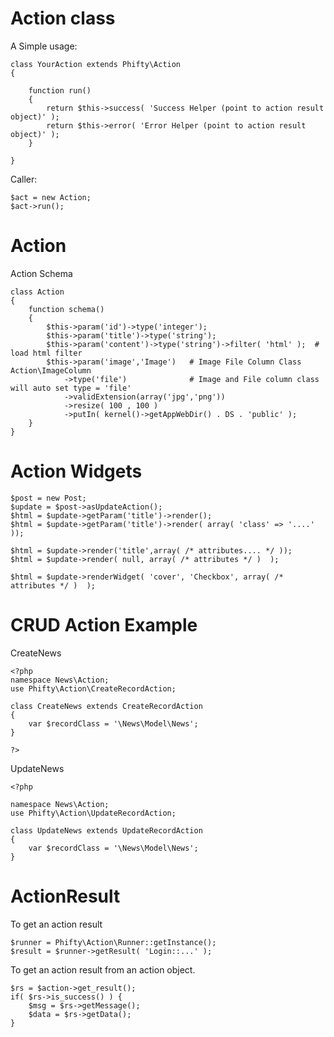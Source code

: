 
Action class
============

A Simple usage:

    class YourAction extends Phifty\Action
    {

        function run()
        {
            return $this->success( 'Success Helper (point to action result object)' );
            return $this->error( 'Error Helper (point to action result object)' );
        }

    }

Caller:

    $act = new Action;
    $act->run();


Action
======

Action Schema

    class Action 
    {
        function schema()
        {
            $this->param('id')->type('integer');
            $this->param('title')->type('string');
            $this->param('content')->type('string')->filter( 'html' );  # load html filter
            $this->param('image','Image')   # Image File Column Class  Action\ImageColumn
                ->type('file')              # Image and File column class will auto set type = 'file'
                ->validExtension(array('jpg','png'))
                ->resize( 100 , 100 )
                ->putIn( kernel()->getAppWebDir() . DS . 'public' );
        }
    }

Action Widgets
==============

    $post = new Post;
    $update = $post->asUpdateAction();
    $html = $update->getParam('title')->render();
    $html = $update->getParam('title')->render( array( 'class' => '....' ));

    $html = $update->render('title',array( /* attributes.... */ ));
    $html = $update->render( null, array( /* attributes */ )  );

    $html = $update->renderWidget( 'cover', 'Checkbox', array( /* attributes */ )  );


CRUD Action Example
===================

CreateNews

    <?php
    namespace News\Action;
    use Phifty\Action\CreateRecordAction;

    class CreateNews extends CreateRecordAction
    {
        var $recordClass = '\News\Model\News';
    }

    ?>

UpdateNews

    <?php

    namespace News\Action;
    use Phifty\Action\UpdateRecordAction;

    class UpdateNews extends UpdateRecordAction
    {
        var $recordClass = '\News\Model\News';
    }


ActionResult
============

To get an action result

    
    $runner = Phifty\Action\Runner::getInstance();
    $result = $runner->getResult( 'Login::...' );


To get an action result from an action object.

    $rs = $action->get_result();
    if( $rs->is_success() ) {
        $msg = $rs->getMessage();
        $data = $rs->getData();
    }


